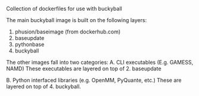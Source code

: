 Collection of dockerfiles for use with buckyball

The main buckyball image is built on the following layers:
1. phusion/baseimage (from dockerhub.com)
2. baseupdate
3. pythonbase
4. buckyball

The other images fall into two categories:
A. CLI executables
(E.g. GAMESS, NAMD)
These executables are layered on top of 2. baseupdate

B. Python interfaced libraries
(e.g. OpenMM, PyQuante, etc.)
These are layered on top of 4. buckyball.

